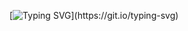 [![Typing SVG](https://readme-typing-svg.demolab.com?font=Roboto+Slab&weight=700&size=40&pause=50&color=6DA9E4&background=FF188000&center=true&vCenter=true&width=600&height=60&lines=HELLO+WORLD!)](https://git.io/typing-svg)
